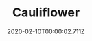 ---
templateKey: blog-post
title: Cauliflower
description: Valuable, but slow-growing. Despite its pale color, the florets are packed with nutrients.,
featuredpost: false
date: 2020-02-10T00:00:02.711Z
featuredimage: /img/Cauliflower.png
sellPrice: 175
tags: 
  - Spring
---